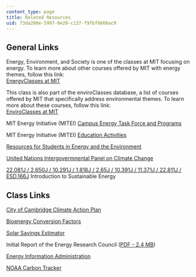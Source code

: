 ```yaml
---
content_type: page
title: Related Resources
uid: 73da280e-5997-0e20-c137-f9fbf6666ac9
---
```


General Links
-------------

Energy, Environment, and Society is one of the classes at MIT focusing on energy. To learn more about other courses offered by MIT with energy themes, follow this link:  
[EnergyClasses at MIT](http://mitei.mit.edu/education/energy-classes)

This class is also part of the enviroClasses database, a list of courses offered by MIT that specifically address environmental themes. To learn more about these courses, follow this link:  
[EnviroClasses at MIT](https://ehs.mit.edu/)

MIT Energy Initiative (MITEI) [Campus Energy Task Force and Programs](http://web.mit.edu/mitei/campus/index.html)

MIT Energy Initiative (MITEI) [Education Activities](http://web.mit.edu/mitei/education/index.html)

[Resources for Students in Energy and the Environment](http://web.mit.edu/urop/resources/index.html)

[United Nations Intergovermnental Panel on Climate Change](http://www.ipcc.ch/)

[22.081J / 2.650J / 10.291J / 1.818J / 2.65J / 10.391J / 11.371J / 22.811J / ESD.166J](/courses/22-081j-introduction-to-sustainable-energy-fall-2010/) Introduction to Sustainable Energy

Class Links
-----------

[City of Cambridge Climate Action Plan](http://www.cambridgema.gov/CDD/climateandenergy/climatechangeplanning.aspx)

[Bioenergy Conversion Factors](https://content.ces.ncsu.edu/conversion-factors-for-bioenergy) 

[Solar Savings Estimator](http://www.recsolar.com/solar-savings-estimator)

Initial Report of the Energy Research Council ([PDF - 2.4 MB](http://web.mit.edu/mitei/about/erc-report-final.pdf))

[Energy Information Administration](http://www.eia.doe.gov/)

[NOAA Carbon Tracker](http://www.esrl.noaa.gov/gmd/ccgg/carbontracker/)